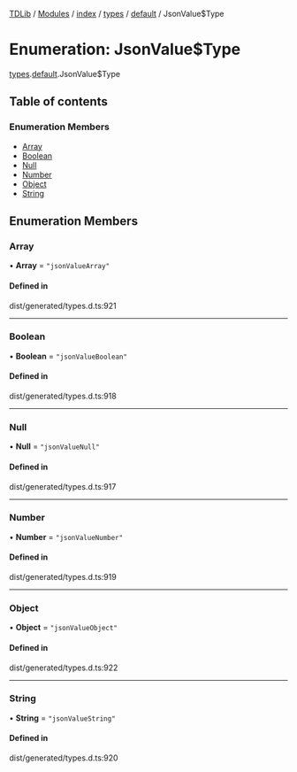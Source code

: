 [TDLib](../README.md) / [Modules](../modules.md) / [index](../modules/index.md) / [types](../modules/index.types.md) / [default](../modules/index.types.default.md) / JsonValue$Type

# Enumeration: JsonValue$Type

[types](../modules/index.types.md).[default](../modules/index.types.default.md).JsonValue$Type

## Table of contents

### Enumeration Members

- [Array](index.types.default.JsonValue_Type.md#array)
- [Boolean](index.types.default.JsonValue_Type.md#boolean)
- [Null](index.types.default.JsonValue_Type.md#null)
- [Number](index.types.default.JsonValue_Type.md#number)
- [Object](index.types.default.JsonValue_Type.md#object)
- [String](index.types.default.JsonValue_Type.md#string)

## Enumeration Members

### Array

• **Array** = ``"jsonValueArray"``

#### Defined in

dist/generated/types.d.ts:921

___

### Boolean

• **Boolean** = ``"jsonValueBoolean"``

#### Defined in

dist/generated/types.d.ts:918

___

### Null

• **Null** = ``"jsonValueNull"``

#### Defined in

dist/generated/types.d.ts:917

___

### Number

• **Number** = ``"jsonValueNumber"``

#### Defined in

dist/generated/types.d.ts:919

___

### Object

• **Object** = ``"jsonValueObject"``

#### Defined in

dist/generated/types.d.ts:922

___

### String

• **String** = ``"jsonValueString"``

#### Defined in

dist/generated/types.d.ts:920
